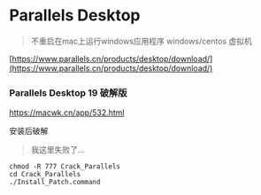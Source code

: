 # Parallels Desktop

> 不重启在mac上运行windows应用程序
> windows/centos 虚拟机

[https://www.parallels.cn/products/desktop/download/](https://www.parallels.cn/products/desktop/download/)

### Parallels Desktop 19 破解版

https://macwk.cn/app/532.html

安装后破解

> 我这里失败了...

```shell
chmod -R 777 Crack_Parallels
cd Crack_Parallels
./Install_Patch.command
```